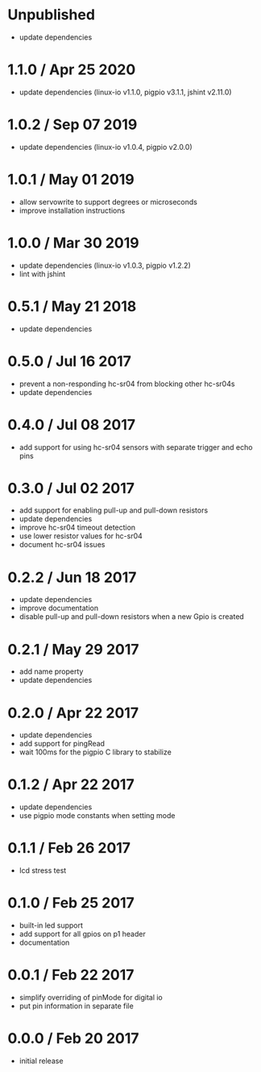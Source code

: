 Unpublished
===========

  * update dependencies

1.1.0 / Apr 25 2020
===================

  * update dependencies (linux-io v1.1.0, pigpio v3.1.1, jshint v2.11.0)

1.0.2 / Sep 07 2019
===================

  * update dependencies (linux-io v1.0.4, pigpio v2.0.0)

1.0.1 / May 01 2019
===================

  * allow servowrite to support degrees or microseconds
  * improve installation instructions

1.0.0 / Mar 30 2019
===================

  * update dependencies (linux-io v1.0.3, pigpio v1.2.2)
  * lint with jshint

0.5.1 / May 21 2018
===================

  * update dependencies

0.5.0 / Jul 16 2017
===================

  * prevent a non-responding hc-sr04 from blocking other hc-sr04s
  * update dependencies

0.4.0 / Jul 08 2017
===================

  * add support for using hc-sr04 sensors with separate trigger and echo pins

0.3.0 / Jul 02 2017
===================

  * add support for enabling pull-up and pull-down resistors
  * update dependencies
  * improve hc-sr04 timeout detection
  * use lower resistor values for hc-sr04
  * document hc-sr04 issues

0.2.2 / Jun 18 2017
===================

  * update dependencies
  * improve documentation
  * disable pull-up and pull-down resistors when a new Gpio is created

0.2.1 / May 29 2017
===================

  * add name property
  * update dependencies

0.2.0 / Apr 22 2017
===================

  * update dependencies
  * add support for pingRead
  * wait 100ms for the pigpio C library to stabilize

0.1.2 / Apr 22 2017
===================

  * update dependencies
  * use pigpio mode constants when setting mode

0.1.1 / Feb 26 2017
===================

  * lcd stress test

0.1.0 / Feb 25 2017
===================

  * built-in led support
  * add support for all gpios on p1 header
  * documentation

0.0.1 / Feb 22 2017
===================

  * simplify overriding of pinMode for digital io
  * put pin information in separate file

0.0.0 / Feb 20 2017
===================

  * initial release

